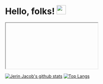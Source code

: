 # Hello, folks! <img src="https://raw.githubusercontent.com/MartinHeinz/MartinHeinz/master/wave.gif" width="30px">
<iframe https://www.iorad.com/player/1688660/MIT-App-Inventor----My-first-App ></iframe>

[![Jerin Jacob's github stats](https://github-readme-stats.vercel.app/api?username=jerinjacob1999&show_icons=true&theme=tokyonight)](https://github.com/anuraghazra/github-readme-stats)
[![Top Langs](https://github-readme-stats.vercel.app/api/top-langs/?username=jerinjacob1999&layout=compact&theme=tokyonight)](https://github.com/anuraghazra/github-readme-stats)
